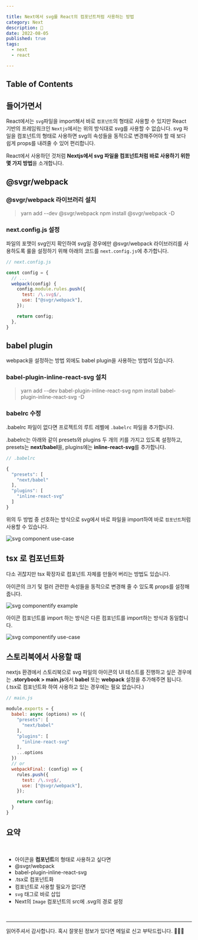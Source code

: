 ```yaml
---

title: Next에서 svg를 React의 컴포넌트처럼 사용하는 방법
category: Next
description: 🤔
date: 2022-08-05
published: true
tags:
  - next
  - react

---
```


## Table of Contents

## 들어가면서

React에서는 `svg`파일을 import해서 바로 `컴포넌트`의 형태로 사용할 수 있지만 React 기반의 프레임워크인 `Nextjs`에서는 위의 방식대로 svg를 사용할 수 없습니다. svg 파일을 컴포넌트의 형태로 사용하면 svg의 속성들을 동적으로 변경해주어야 할 때 보다 쉽게 props를 내려줄 수 있어 편리합니다.

React에서 사용하던 것처럼 **Nextjs에서 svg 파일을 컴포넌트처럼 바로 사용하기 위한 몇 가지 방법**을 소개합니다.

## @svgr/webpack

### @svgr/webpack 라이브러리 설치

> yarn add --dev @svgr/webpack
> npm install @svgr/webpack -D

### next.config.js 설정

파일의 포맷이 svg인지 확인하여 svg일 경우에만 @svgr/webpack 라이브러리를 사용하도록 룰을 설정하기 위해 아래의 코드를 `next.config.js`에 추가합니다.

```javascript
// next.config.js

const config = {
  // ...
  webpack(config) {
    config.module.rules.push({
      test: /\.svg$/,
      use: ["@svgr/webpack"],
    });

    return config;
  },
}
```

## babel plugin

webpack을 설정하는 방법 외에도 babel plugin을 사용하는 방법이 있습니다.

### babel-plugin-inline-react-svg 설치

> yarn add --dev babel-plugin-inline-react-svg
> npm install babel-plugin-inline-react-svg -D

### babelrc 수정

.babelrc 파일이 없다면 프로젝트의 루트 레벨에 `.babelrc` 파일을 추가합니다.

.babelrc는 아래와 같이 presets와 plugins 두 개의 키를 가지고 있도록 설정하고, presets는 **next/babel**을, plugins에는 **inline-react-svg**를 추가합니다.

```javascript
// .babelrc

{
  "presets": [
    "next/babel"
  ],
  "plugins": [
    "inline-react-svg"
  ]
}
```

위의 두 방법 중 선호하는 방식으로 svg에서 바로 파일을 import하여 바로 `컴포넌트`처럼 사용할 수 있습니다.

![svg component use-case](https://zubetcha-blog.s3.ap-northeast-2.amazonaws.com/2022/08/2022-08-next-svg-use-case.png)

## tsx 로 컴포넌트화

다소 귀찮지만 tsx 확장자로 컴포넌트 자체를 만들어 버리는 방법도 있습니다.

아이콘의 크기 및 컬러 관련한 속성들을 동적으로 변경해 줄 수 있도록 props를 설정해줍니다.

![svg componentify example](https://zubetcha-blog.s3.ap-northeast-2.amazonaws.com/2022/08/2022-08-next-svg-component-example.png)

아이콘 컴포넌트를 import 하는 방식은 다른 컴포넌트를 import하는 방식과 동일합니다.

![svg componentify use-case](https://zubetcha-blog.s3.ap-northeast-2.amazonaws.com/2022/08/2022-08-next-svg-component-use-case.png)

## 스토리북에서 사용할 때

nextjs 환경에서 스토리북으로 svg 파일의 아이콘의 UI 테스트를 진행하고 싶은 경우에는 **.storybook > main.js**에서 **babel** 또는 **webpack** 설정을 추가해주면 됩니다. (.tsx로 컴포넌트화 하여 사용하고 있는 경우에는 필요 없습니다.)

```javascript
// main.js

module.exports = {
  babel: async (options) => ({
    "presets": [
      "next/babel"
    ],
    "plugins": [
      "inline-react-svg"
    ],
    ...options
  })
  // or
  webpackFinal: (config) => {
    rules.push({
      test: /\.svg$/,
      use: ["@svgr/webpack"],
    });

    return config;
  }
}
```

## 요약

<br/>

- 아이콘을 **컴포넌트**의 형태로 사용하고 싶다면
- @svgr/webpack
- babel-plugin-inline-react-svg
- .tsx로 컴포넌트화
- 컴포넌트로 사용할 필요가 없다면
- `svg` 태그로 바로 삽입
- Next의 `Image` 컴포넌트의 src에 .svg의 경로 설정

<br/>

---

읽어주셔서 감사합니다. 혹시 잘못된 정보가 있다면 메일로 신고 부탁드립니다. 🙇🏻‍♀️
